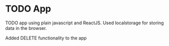 # TODO App
TODO app using plain javascript and ReactJS. Used localstorage for storing data in the browser.

Added DELETE functionality to the app
  
